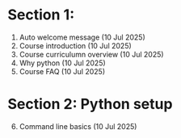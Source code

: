 # Section 1:

1. Auto welcome message (10 Jul 2025)
2. Course introduction (10 Jul 2025)
3. Course curriculumn overview (10 Jul 2025)
4. Why python (10 Jul 2025)
5. Course FAQ (10 Jul 2025)
# Section 2: Python setup

6. Command line basics (10 Jul 2025)
